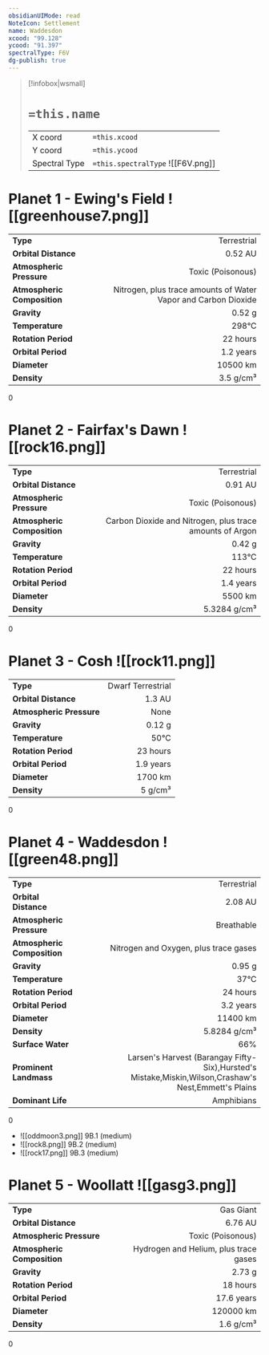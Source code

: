 ```yaml
---
obsidianUIMode: read
NoteIcon: Settlement
name: Waddesdon
xcood: "99.128"
ycood: "91.397"
spectralType: F6V
dg-publish: true
---
```

> [!infobox|wsmall]
> # `=this.name`
> | | |
> | - | - |
> | X coord | `=this.xcood` |
> | Y coord| `=this.ycood` |
> | Spectral Type | `=this.spectralType` ![[F6V.png]] |

# Planet 1 - Ewing's Field ![[greenhouse7.png]]
|                             |                           |
| --------------------------- | -------------------------:|
| **Type**                    |             Terrestrial |
| **Orbital Distance**        |   0.52 AU |
| **Atmospheric Pressure**    |       Toxic (Poisonous) |
| **Atmospheric Composition** |      Nitrogen, plus trace amounts of Water Vapor and Carbon Dioxide |
| **Gravity**                 |        0.52 g |
| **Temperature**             |    298°C |
| **Rotation Period**         |  22 hours |
| **Orbital Period** | 1.2 years |
| **Diameter**                |      10500 km | 
| **Density**                 |    3.5 g/cm³ |



0



# Planet 2 - Fairfax's Dawn ![[rock16.png]]
|                             |                           |
| --------------------------- | -------------------------:|
| **Type**                    |             Terrestrial |
| **Orbital Distance**        |   0.91 AU |
| **Atmospheric Pressure**    |       Toxic (Poisonous) |
| **Atmospheric Composition** |      Carbon Dioxide and Nitrogen, plus trace amounts of Argon |
| **Gravity**                 |        0.42 g |
| **Temperature**             |    113°C |
| **Rotation Period**         |  22 hours |
| **Orbital Period** | 1.4 years |
| **Diameter**                |      5500 km | 
| **Density**                 |    5.3284 g/cm³ |



0



# Planet 3 - Cosh ![[rock11.png]]
|                             |                           |
| --------------------------- | -------------------------:|
| **Type**                    |             Dwarf Terrestrial |
| **Orbital Distance**        |   1.3 AU |
| **Atmospheric Pressure**    |       None |
| **Gravity**                 |        0.12 g |
| **Temperature**             |    50°C |
| **Rotation Period**         |  23 hours |
| **Orbital Period** | 1.9 years |
| **Diameter**                |      1700 km | 
| **Density**                 |    5 g/cm³ |



0



# Planet 4 - Waddesdon ![[green48.png]]
|                             |                           |
| --------------------------- | -------------------------:|
| **Type**                    |             Terrestrial |
| **Orbital Distance**        |   2.08 AU |
| **Atmospheric Pressure**    |       Breathable |
| **Atmospheric Composition** |      Nitrogen and Oxygen, plus trace gases |
| **Gravity**                 |        0.95 g |
| **Temperature**             |    37°C |
| **Rotation Period**         |  24 hours |
| **Orbital Period** | 3.2 years |
| **Diameter**                |      11400 km | 
| **Density**                 |    5.8284 g/cm³ |
| **Surface Water**           |           66% | 
| **Prominent Landmass**      |         Larsen's Harvest (Barangay Fifty-Six),Hursted's Mistake,Miskin,Wilson,Crashaw's Nest,Emmett's Plains | 
| **Dominant Life**           |         Amphibians |



0

- ![[oddmoon3.png]] 9B.1 (medium)
- ![[rock8.png]] 9B.2 (medium)
- ![[rock17.png]] 9B.3 (medium)


# Planet 5 - Woollatt ![[gasg3.png]]
|                             |                           |
| --------------------------- | -------------------------:|
| **Type**                    |             Gas Giant |
| **Orbital Distance**        |   6.76 AU |
| **Atmospheric Pressure**    |       Toxic (Poisonous) |
| **Atmospheric Composition** |      Hydrogen and Helium, plus trace gases |
| **Gravity**                 |        2.73 g |
| **Rotation Period**         |  18 hours |
| **Orbital Period** | 17.6 years |
| **Diameter**                |      120000 km | 
| **Density**                 |    1.6 g/cm³ |



0



